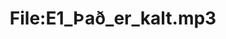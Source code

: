 ---
title: File:E1_Það_er_kalt.mp3
recording of: Það er kalt.
reading speed: slow
speaker: E
license: CC0
---